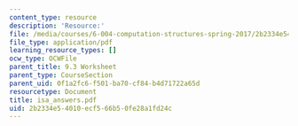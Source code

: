 ```yaml
---
content_type: resource
description: 'Resource:'
file: /media/courses/6-004-computation-structures-spring-2017/2b2334e54010ecf566b50fe28a1fd24c_isa_answers.pdf
file_type: application/pdf
learning_resource_types: []
ocw_type: OCWFile
parent_title: 9.3 Worksheet
parent_type: CourseSection
parent_uid: 0f1a2fc6-f501-ba70-cf84-b4d71722a65d
resourcetype: Document
title: isa_answers.pdf
uid: 2b2334e5-4010-ecf5-66b5-0fe28a1fd24c
---
```

